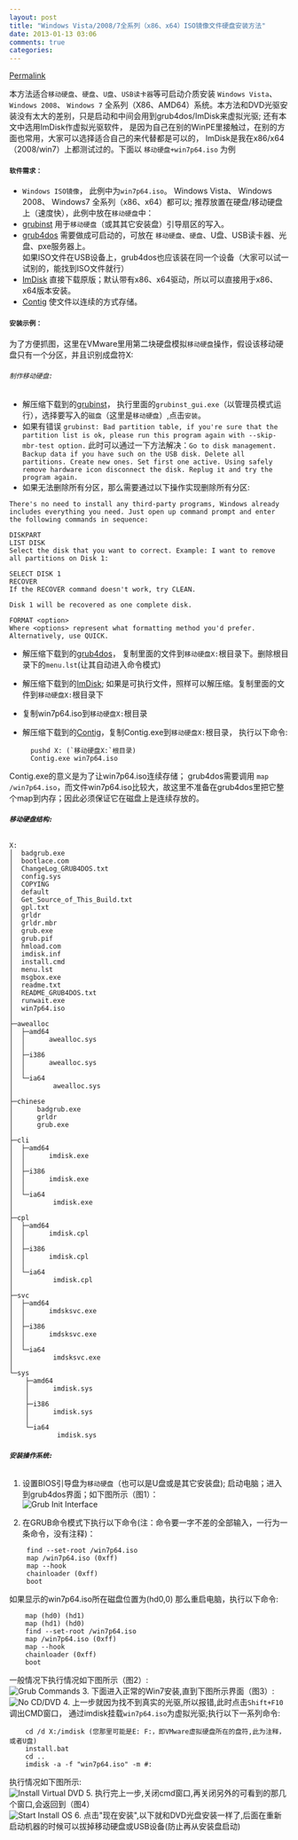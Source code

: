 ```yaml
---
layout: post
title: "Windows Vista/2008/7全系列（x86、x64）ISO镜像文件硬盘安装方法"
date: 2013-01-13 03:06
comments: true
categories: 
---
```

[Permalink](http://bbs.wuyou.com/viewthread.php?tid=148722 "Windows Vista/2008/7全系列（x86、x64）ISO镜像文件硬盘安装方法")

本方法适合`移动硬盘`、`硬盘`、`U盘`、`USB读卡器`等可启动介质安装 `Windows Vista`、 `Windows 2008`、 `Windows 7` 全系列（X86、AMD64）系统。本方法和DVD光驱安装没有太大的差别，只是启动和中间会用到grub4dos/ImDisk来虚拟光驱; 还有本文中选用ImDisk作虚拟光驱软件， 是因为自己在别的WinPE里接触过，在别的方面也常用，大家可以选择适合自己的来代替都是可以的， ImDisk是我在x86/x64（2008/win7）上都测试过的。下面以 `移动硬盘+win7p64.iso` 为例  

#### **`软件需求：`**
* `Windows ISO镜像`， 此例中为`win7p64.iso`。 Windows Vista、 Windows 2008、 Windows7 全系列（x86、x64）都可以; 推荐放置在硬盘/移动硬盘上（速度快），此例中放在`移动硬盘`中：
* [grubinst] 用于`移动硬盘`（或其其它安装盘）引导扇区的写入。
* [grub4dos] 需要做成可启动的，可放在 `移动硬盘`、`硬盘`、U盘、USB读卡器、光盘、pxe服务器上。  
如果ISO文件在USB设备上，grub4dos也应该装在同一个设备（大家可以试一试别的，能找到ISO文件就行）  
* [ImDisk] 直接下载原版；默认带有x86、x64驱动，所以可以直接用于x86、x64版本安装。
* [Contig] 使文件以连续的方式存储。

#### **`安装示例：`**
为了方便抓图，这里在VMware里用第二块硬盘模拟`移动硬盘`操作，假设该移动硬盘只有一个分区，并且识别成盘符X:  
###### `制作移动硬盘:`
* 解压缩下载到的[grubinst]， 执行里面的`grubinst_gui.exe`（以管理员模式运行），选择要写入的`磁盘`（这里是`移动硬盘`）,点击`安装`。
 * 如果有错误 `grubinst: Bad partition table, if you're sure that the partition list is ok, please run this program again with --skip-mbr-test option.`
   此时可以通过一下方法解决：`Go to disk management. Backup data if you have such on the USB disk. Delete all partitions. Create new ones. Set first one active.
Using safely remove hardware icon disconnect the disk. Replug it and try the program again. `
 * 如果无法删除所有分区，那么需要通过以下操作实现删除所有分区:
```
There's no need to install any third-party programs, Windows already includes everything you need. Just open up command prompt and enter the following commands in sequence:

DISKPART
LIST DISK
Select the disk that you want to correct. Example: I want to remove all partitions on Disk 1:

SELECT DISK 1
RECOVER
If the RECOVER command doesn't work, try CLEAN.

Disk 1 will be recovered as one complete disk.

FORMAT <option>
Where <options> represent what formatting method you'd prefer. Alternatively, use QUICK.
```
 
* 解压缩下载到的[grub4dos]， 复制里面的文件到`移动硬盘X:`根目录下。删除根目录下的`menu.lst`(让其自动进入命令模式)
* 解压缩下载到的[ImDisk]; 如果是可执行文件，照样可以解压缩。复制里面的文件到`移动硬盘X:`根目录下
* 复制win7p64.iso到`移动硬盘X:`根目录
* 解压缩下载到的[Contig]，复制Contig.exe到`移动硬盘X:`根目录， 执行以下命令:

		pushd X: (`移动硬盘X:`根目录)
		Contig.exe win7p64.iso
Contig.exe的意义是为了让win7p64.iso连续存储； grub4dos需要调用 `map /win7p64.iso`，而文件win7p64.iso比较大，故这里不准备在grub4dos里把它整个map到内存；因此必须保证它在磁盘上是连续存放的。

###### **`移动硬盘结构:`**
	
	X:
	│  badgrub.exe
	│  bootlace.com
	│  ChangeLog_GRUB4DOS.txt
	│  config.sys
	│  COPYING
	│  default
	│  Get_Source_of_This_Build.txt
	│  gpl.txt
	│  grldr
	│  grldr.mbr
	│  grub.exe
	│  grub.pif
	│  hmload.com
	│  imdisk.inf
	│  install.cmd
	│  menu.lst
	│  msgbox.exe
	│  readme.txt
	│  README_GRUB4DOS.txt
	│  runwait.exe
	│  win7p64.iso
	│
	├─awealloc
	│  ├─amd64
	│  │      awealloc.sys
	│  │
	│  ├─i386
	│  │      awealloc.sys
	│  │
	│  └─ia64
	│          awealloc.sys
	│
	├─chinese
	│      badgrub.exe
	│      grldr
	│      grub.exe
	│
	├─cli
	│  ├─amd64
	│  │      imdisk.exe
	│  │
	│  ├─i386
	│  │      imdisk.exe
	│  │
	│  └─ia64
	│          imdisk.exe
	│
	├─cpl
	│  ├─amd64
	│  │      imdisk.cpl
	│  │
	│  ├─i386
	│  │      imdisk.cpl
	│  │
	│  └─ia64
	│          imdisk.cpl
	│
	├─svc
	│  ├─amd64
	│  │      imdsksvc.exe
	│  │
	│  ├─i386
	│  │      imdsksvc.exe
	│  │
	│  └─ia64
	│          imdsksvc.exe
	│
	└─sys
	    ├─amd64
	    │      imdisk.sys
	    │
	    ├─i386
	    │      imdisk.sys
	    │
	    └─ia64
	            imdisk.sys

###### **`安装操作系统:`**
1. 设置BIOS引导盘为`移动硬盘`（也可以是U盘或是其它安装盘); 启动电脑；进入到grub4dos界面；如下图所示（图1）：  
![Grub Init Interface](/images/2013/01/13/grub-init-interface.png)
2. 在GRUB命令模式下执行以下命令(注：命令要一字不差的全部输入，一行为一条命令，没有注释)：

	    find --set-root /win7p64.iso
	    map /win7p64.iso (0xff)
	    map --hook
	    chainloader (0xff)
	    boot

如果显示的win7p64.iso所在磁盘位置为(hd0,0)
那么重启电脑，执行以下命令:

	    map (hd0) (hd1)
	    map (hd1) (hd0)
	    find --set-root /win7p64.iso
	    map /win7p64.iso (0xff)
	    map --hook
	    chainloader (0xff)
	    boot

一般情况下执行情况如下图所示（图2）:  
![Grub Commands](/images/2013/01/13/grub-commands.png)
3. 下面进入正常的Win7安装,直到下图所示界面（图3）:  
![No CD/DVD](/images/2013/01/13/grub-no-dvd-error.jpg)
4. 上一步就因为找不到真实的光驱,所以报错,此时点击`Shift+F10`调出CMD窗口， 通过imdisk挂载`win7p64.iso`为虚拟光驱;执行以下一系列命令:

		cd /d X:/imdisk (您那里可能是E: F:，即VMware虚拟硬盘所在的盘符,此为注释，或者U盘)
		install.bat
		cd ..
		imdisk -a -f "win7p64.iso" -m #:
执行情况如下图所示:  
![Install Virtual DVD](/images/2013/01/13/grub-install-dvd.jpg)
5. 执行完上一步,关闭cmd窗口,再关闭另外的可看到的那几个窗口,会返回到（图4）  
![Start Install OS](/images/2013/01/13/grub-os-start-install.jpg)
6. 点击"现在安装",以下就和DVD光盘安装一样了,后面在重新启动机器的时候可以拔掉移动硬盘或USB设备(防止再从安装盘启动)  

[grubinst]:http://download.gna.org/grubutil/grubinst-1.1-bin-w32-2008-01-01.zip
[ImDisk]:http://www.ltr-data.se/opencode.html/#ImDisk
[grub4dos]:http://download.gna.org/grub4dos/grub4dos-0.4.4-2009-06-20.zip
[Contig]:http://technet.microsoft.com/en-us/Sysinternals/Bb897428.aspx
